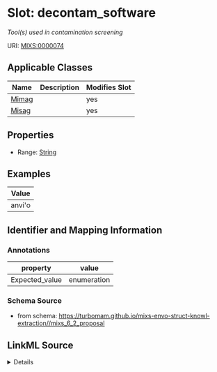 # Slot: decontam_software


_Tool(s) used in contamination screening_



URI: [MIXS:0000074](https://w3id.org/mixs/0000074)



<!-- no inheritance hierarchy -->




## Applicable Classes

| Name | Description | Modifies Slot |
| --- | --- | --- |
[Mimag](Mimag.md) |  |  yes  |
[Misag](Misag.md) |  |  yes  |







## Properties

* Range: [String](String.md)






## Examples

| Value |
| --- |
| anvi'o |

## Identifier and Mapping Information





### Annotations

| property | value |
| --- | --- |
| Expected_value | enumeration |



### Schema Source


* from schema: https://turbomam.github.io/mixs-envo-struct-knowl-extraction//mixs_6_2_proposal




## LinkML Source

<details>
```yaml
name: decontam_software
annotations:
  Expected_value:
    tag: Expected_value
    value: enumeration
description: Tool(s) used in contamination screening
title: decontamination software
notes:
- software
examples:
- value: anvi'o
in_subset:
- sequencing
from_schema: https://turbomam.github.io/mixs-envo-struct-knowl-extraction//mixs_6_2_proposal
rank: 1000
string_serialization: '[checkm/refinem|anvi''o|prodege|bbtools:decontaminate.sh|acdc|combination]'
slot_uri: MIXS:0000074
multivalued: false
alias: decontam_software
domain_of:
- Mimag
- Misag
range: string

```
</details>